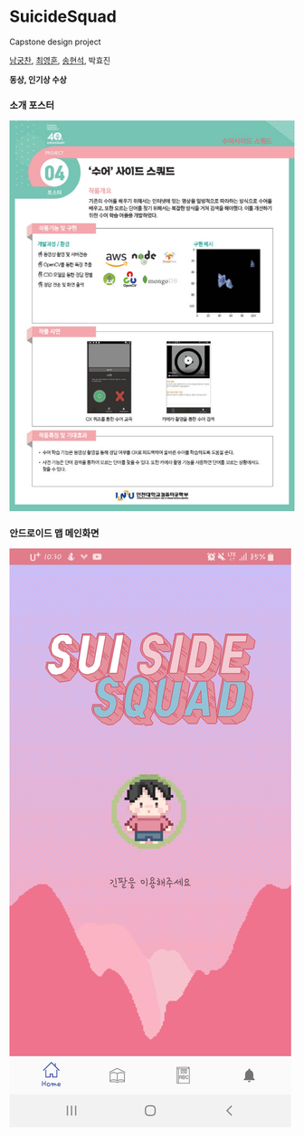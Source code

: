 # SuicideSquad
Capstone design project

[남궁찬](https://github.com/getChan), [최영훈](https://github.com/dudgns3tp), [송현석](https://github.com/hyunseok4475), 박효진

**동상, 인기상 수상**

### 소개 포스터

![image](/포스터.gif)

### 안드로이드 맵 메인화면

![android](/app.jpg)

